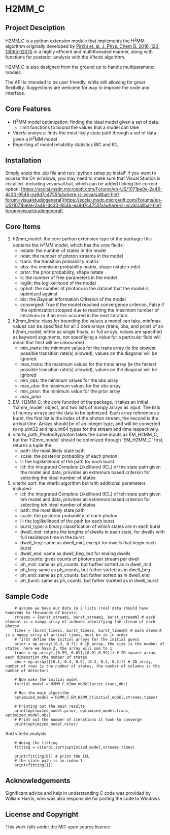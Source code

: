 # H2MM_C

## Project Desciption
H2MM_C is a python extension module that implements the H<sup>2</sup>MM algorithm originally developed by [Pirchi et. al. J. Phys. Chem B. 2016, 120, 13065-12075](http://dx.doi.org/10.1371/journal.pone.0160716) in a highly efficent and multithreaded manner, along with functions for posterior analysis with the *Viterbi* algorithm. 

H2MM_C is also designed from the ground up to handle multiparameter models.

The API is intended to be user friendly, while still allowing for great flexibility. Suggestions are welcome for way to improve the code and interface.
 
## Core Features
- H<sup>2</sup>MM model optimization: finding the ideal model given a set of data.
	- limit functions to bound the values that a model can take
- *Viterbi* analysis: finds the most likely state path through a set of data given a H<sup>2</sup>MM model
- Reporting of model reliability statistics BIC and ICL 

## Installation
Simply unzip the .zip file and run:
'python setup.py install' if you want to access the 
On windows, you may need to make sure that Visual Studios is installed- including vcvarsall.bat, which can be added ticking the correct option: [https://social.msdn.microsoft.com/Forums/en-US/1071be0e-2a46-4c30-9546-ea9d7c4755fa/where-is-vcvarsallbat-file?forum=visualstudiogeneral](https://social.msdn.microsoft.com/Forums/en-US/1071be0e-2a46-4c30-9546-ea9d7c4755fa/where-is-vcvarsallbat-file?forum=visualstudiogeneral)

## Core Items
1. h2mm_model: the core python extension type of the package: this contains the *H<sup>2</sup>MM* model, which has the core fields:
	- nstate: the number of states in the model
	- ndet: the number of photon streams in the model
 	- trans: the transition probability matrix
	- obs: the emmision probability matrix, shape nstate x ndet
	- prior: the prior probability, shape nstate
	- k: the number of free parameters in the model
	- loglik: the loglikelihood of the model
	- nphot: the number of photons in the dataset that the model is optimized against
	- bic: the Baysian Information Criterion of the model
	- converged: True if the model reached convergence criterion, False if the optimization stopped due to reaching the maximum number of iterations or if an error occured in the next iteration.
2. h2mm_limits: class for bounding the values a model can take, min/max values can be specified for all 3 core arrays (trans, obs, and prior) of an h2mm_model, either as single floats, or full arrays, values are specified as keyword arguments, not specifiying a value for a particular field will mean that field will be unbounded
	- min_trans: the minimum values for the trans array (ie the slowest possible transition rate(s) allowed), values on the diagonal will be ignored
	- max_trans: the maximum values for the trans array (ie the fastest possible transition rate(s) allowed), values on the diagonal will be ignored
	- min_obs: the minimum values for the obs array
	- max_obs: the maximum values for the obs array
	- min_prior: the minimum value for the prior array
	- max_prior
3. EM_H2MM_C: the core function of the package, it takes an initial 'h2mm_model' object, and two lists of numpy arrays as input. The lists of numpy arrays are the data to be optimized. Each array references a burst, the first list is the index of the photon stream, the second is the arrival time. Arrays should be of an integer type, and will be converted to np.uint32 and np.uint64 types for the stream and time respectively.
4. viterbi_path_PhotonByphoton takes the same inputs as EM_H2MM_C, but the 'h2mm_model' should be optimized through 'EM_H2MM_C' first, returns a tuple the:
	- path: the most likely state path
	- scale: the posterior probability of each photon
	- ll: the loglikelihood of the path for each burst
	- icl: the Integrated Complete Likelihood (ICL) of the state path given the model and data, provides an extremum based criterion for selecting the ideal number of states
5. viterbi_sort: the viterbi algorithm but with additional parameters included:
	- icl: the Integrated Complete Likelihood (ICL) of teh state path given teh model and data, provides an extremum based criterion for selecting teh ideal number of states
	- path: the most likely state path
	- scale: the posterior probability of each photon
	- ll: the loglikelihood of the path for each burst
	- burst_type: a binary classification of which states are in each burst
	- dwell_mid: returns the lengths of dwells in each state, for dwells with full residence time in the burst
	- dwell_beg: same as dwell_mid, except for dwells that begin each burst
	- dwell_end: same as dwell_beg, but for ending dwells
	- ph_counts: gives counts of photons per stream per dwell
	- ph_mid: same as ph_counts, but further sorted as in dwell_mid
	- ph_beg: same as ph_counts, but futher sorted as in dwell_beg
	- ph_end: same as ph_counts, but futher sorted as in dwell_end
	- ph_burst: same as ph_counts, but futher soreted as in dwell_burst

## Sample Code
~~~
	# assume we have our data in 2 lists (real data should have hundreds to thousands of bursts)
	streams = [burst_stream1, burst_stream2, burst_streamN] # each element is a numpy array of indexes identifying the stream of each photon
	times = [burst_times1, burst_times2, burst_timesN] # each element is a numpy array of arrival times, must be in in order
	# first define the initial arrays for the initial guess
	prior = np.array([0.3, 0.7]) # 1D array, the size is the number of states, here we have 2, the array will sum to 1
	trans = np.array([[0.99, 0.01],[0.01,0.99]]) # 2D square array, each dimenstion the number of states
	obs = np.array([[0.1, 0.4, 0.5],[0.3, 0.2, 0.5]]) # 2D array, number of rows is the number of states, the number of columns is the number of detectors
	
	# Now make the initial model
	initial_model = H2MM_C.h2mm_model(prior,trans,obs) 
	
	# Run the main algorithm
	optimized_model = H2MM_C.EM_H2MM_C(initial_model,streams,times)
	
	# Printing out the main results
	print(optimized_model.prior, optimized_model.trans, optimized_model.obs)
	# Print out the number of iterations it took to converge
	print(optimized_model.niter)
~~~

And viterbi analysis

~~~
	# doing the fitting
	fitting = viterbi_sort(optimized_model,streams,times)
	
	print(fitting[0]) # print the ICL
	# the state path is in index 1
	print(fitting[1])
~~~

## Acknowledgements
Significant advice and help in understanding C code was provided by William Harris, who was also responsible for porting the code to Windows
## License and Copyright
This work falls under the MIT open source lisence

